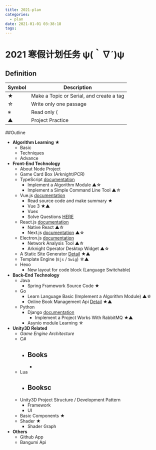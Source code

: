 ```yaml
---
title: 2021-plan
categories:
  - plan
date: 2021-01-01 03:38:18
tags:
---
```



#  2021 寒假计划任务 ψ(｀∇´)ψ

<!-- <div STYLE="page-break-after: always;"></div> -->

## Definition

| Symbol | Description                              |
| ------ | ---------------------------------------- |
| ★      | Make a Topic or Serial, and create a tag |
| ☆      | Write only one passage                   |
| ※      | Read only (                              |
| ▲      | Project Practice                         |

##Outline

- **Algorithm Learning** ★
  - Basic
  - Techniques
  - Advance
- **Front-End Technology**
  - About Node Project
  - Game Card Box (Arknight/PCR)
  - TypeScript [documentation](https://www.typescriptlang.org/docs)
    - Implement a Algorithm Module ▲☆
    - Implement a Simple Command Line Tool ▲☆
  - Vue.js [documentation](https://cn.vuejs.org/)
    - Read source code and make summary ★
    - Vue 3 ★▲
    - Vuex
    - Solve Questions [HERE](./qa-vue.md)
  - React.js [documentation](https://zh-hans.reactjs.org/)
    - Native React ▲☆
    - Next.js [documentation](https://www.nextjs.cn/docs/getting-started) ▲☆
  - Electron.js [documentation](https://www.electronjs.org/)
    - Network Analysis Tool ▲☆
    - Arknight Operator Desktop Widget ▲☆
  - A Static Site Generator [Detail](./static-site-generator-requirements.md) ★▲
  - Template Engine (`Ejs` / `Swig`) ☆▲
  - Hexo
    - New layout for code block (Language Switchable)
- **Back-End Technology**
  - Java
    - Spring Framework Source Code ★
  - Go
    - Learn Language Basic (Implement a Algorithm Module) ▲☆
    -  Online Book Management Api [Detail](./online-book-management-requirements.md) ★▲
  - Python
    - Django [documentation](https://docs.djangoproject.com/zh-hans/3.1/) 
      - Implement a Project Works With RabbitMQ ★▲
    - Asynio module Learning ☆
- **Unity3D Related**
  - *Game Engine Architecture*
  - C#
    - Books
      - 
      - 
  - Lua
    - Booksc
      - 
  - Unity3D Project Structure / Development Pattern
    - Framework
    - UI
  - Basic Components ★
  - Shader ★
    - Shader Graph
- **Others**
  - Github App
  - Bangumi Api

